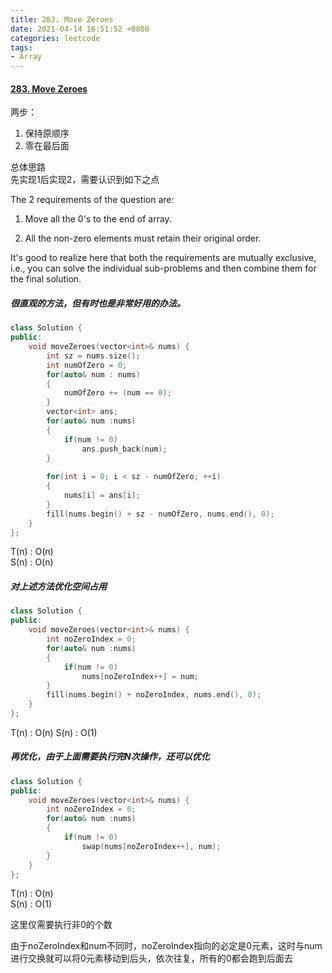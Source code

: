 ```yaml
---
title: 283. Move Zeroes
date: 2021-04-14 16:51:52 +0800
categories: leetcode
tags: 
- Array
---
```

#### [283. Move Zeroes](https://leetcode.com/problems/move-zeroes/)

两步：
1. 保持原顺序
2. 零在最后面
   
总体思路<br>
先实现1后实现2，需要认识到如下之点

The 2 requirements of the question are:

1. Move all the 0's to the end of array.

2. All the non-zero elements must retain their original order.

It's good to realize here that both the requirements are mutually exclusive, i.e., you can solve the individual sub-problems and then combine them for the final solution.

##### 很直观的方法，但有时也是非常好用的办法。
```c++
class Solution {
public:
    void moveZeroes(vector<int>& nums) {
        int sz = nums.size();
        int numOfZero = 0;
        for(auto& num : nums)
        {
            numOfZero += (num == 0);
        }
        vector<int> ans;
        for(auto& num :nums)
        {
            if(num != 0)
                ans.push_back(num);
        }
        
        for(int i = 0; i < sz - numOfZero; ++i)
        {
            nums[i] = ans[i];
        }
        fill(nums.begin() + sz - numOfZero, nums.end(), 0);
    }
};
```
T(n) : O(n) <br>
S(n) : O(n)

##### 对上述方法优化空间占用
```c++
class Solution {
public:
    void moveZeroes(vector<int>& nums) {
        int noZeroIndex = 0;
        for(auto& num :nums)
        {
            if(num != 0)
                nums[noZeroIndex++] = num;
        }
        fill(nums.begin() + noZeroIndex, nums.end(), 0);
    }
};
```
T(n) : O(n)
S(n) : O(1)

##### 再优化，由于上面需要执行完N次操作，还可以优化
```c++
class Solution {
public:
    void moveZeroes(vector<int>& nums) {
        int noZeroIndex = 0;
        for(auto& num :nums)
        {
            if(num != 0)
                swap(nums[noZeroIndex++], num);
        }
    }
};
```
T(n) : O(n) <br>
S(n) : O(1) <br>

这里仅需要执行非0的个数

由于noZeroIndex和num不同时，noZeroIndex指向的必定是0元素，这时与num进行交换就可以将0元素移动到后头，依次往复，所有的0都会跑到后面去
